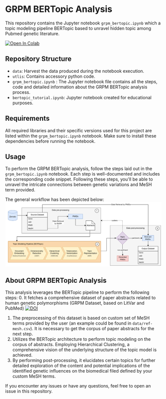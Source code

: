 
# GRPM BERTopic Analysis
This repository contains the Jupyter notebook `grpm_bertopic.ipynb` which a topic modeling pipeline BERTopic based to unravel hidden topic among Pubmed genetic literature.

[![Open In Colab](https://colab.research.google.com/assets/colab-badge.svg)](https://colab.research.google.com/github/johndef64/grpm_bertopic/blob/main/grpm_bertopic.ipynb)


## Repository Structure
- `data`: Harvest the data produced during the notebook execution.
- `utlis`: Contains accessory python code.
- `grpm_bertopic.ipynb` : The Jupyter notebook file contains all the steps, code and detailed information about the GRPM BERTopic analysis process.
- `bertopic_tutorial.ipynb`: Jupyter notebook created for educational purposes.

## Requirements
All required libraries and their specific versions used for this project are listed within the `grpm_bertopic.ipynb` notebook. Make sure to install these dependencies before running the notebook.

## Usage
To perform the GRPM BERTopic analysis, follow the steps laid out in the `grpm_bertopic.ipynb` notebook. Each step is well-documented and includes the corresponding code snippet. Following these steps, you'll be able to unravel the intricate connections between genetic variations and MeSH term provided.

The general workflow has been depicted below:
![Workflow](data/workflow_chart.png)

## About GRPM BERTopic Analysis
This analysis leverages the BERTopic pipeline to perform the following steps:
0. It fetches a comprehensive dataset of paper abstracts related to human genetic polymorphisms (GRPM Dataset, based on LitVar and PubMed) [![DOI](https://zenodo.org/badge/DOI/10.5281/zenodo.8205724.svg)](https://doi.org/10.5281/zenodo.8205724)
1. The preprocessing of this dataset is based on custom set of MeSH terms provided by the user (an example could be found in `data/ref-mesh.csv`). It is necessary to get the corpus of paper abstracts for the next step.
2. Utilizes the BERTopic architecture to perform topic modeling on the corpus of abstracts. Employing Hierarchical Clustering, a comprehensive vision of the underlying structure of the topic model is achieved.
3. By performing post-processing, it elucidates certain topics for further detailed exploration of the content and potential implications of the identified genetic influences on the biomedical filed defined by your custom MeSH terms.

If you encounter any issues or have any questions, feel free to open an issue in this repository.

